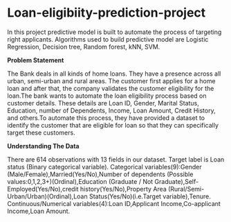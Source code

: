 # Loan-eligibiity-prediction-project
In this project predictive model is built to automate the process of targeting right applicants. Algorithms used to build predictive model are Logistic Regression, Decision tree, Random forest, kNN, SVM.


**Problem Statement** 


The Bank deals in all kinds of home loans. They have a presence across all urban, semi-urban and rural areas. The customer first applies for a home loan and after that, the company validates the customer eligibility for the loan.The bank wants to automate the loan eligibility process based on customer details. These details are Loan ID, Gender, Marital Status, Education, number of Dependents, Income, Loan Amount, Credit History, and others.To automate this process, they have provided a dataset to identify the customer that are eligible for loan so that they can specifically target these customers.


**Understanding The Data**


There are 614 observations with 13 fields in our dataset.
Target label is Loan status (Binary categorical variable).
Categorical variables(9):Gender (Male/Female),Married(Yes/No),Number of dependents (Possible values:0,1,2,3+)(Ordinal),Education (Graduate / Not Graduate),Self-Employed(Yes/No),credit history(Yes/No),Property Area (Rural/Semi-Urban/Urban)(Ordinal),Loan Status(Yes/No)(i.e.Target variable),Tenure.
Continuous/Numerical variables(4):Loan ID,Applicant Income,Co-applicant Income,Loan Amount.
